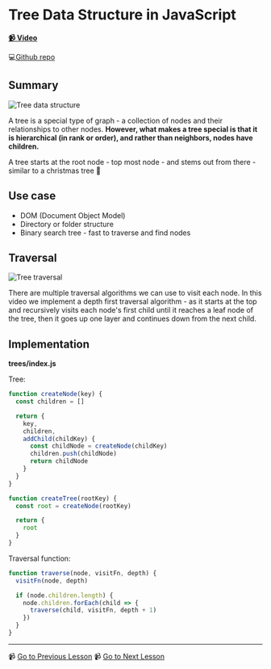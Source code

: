 # Tree Data Structure in JavaScript

**[📹 Video](https://egghead.io/lessons/javascript-tree-data-structure-in-javascript)**

💻[Github repo](https://github.com/kyleshevlin/intro-to-data-structures-and-algorithms/blob/master/trees/index.js)

## Summary

![Tree data structure](https://res.cloudinary.com/dg3gyk0gu/image/upload/v1602262883/transcript-images/09-javascript-tree-data-structure-in-javascript-Tree.png)

A tree is a special type of graph - a collection of nodes and their relationships to other nodes. **However, what makes a tree special is that it is hierarchical (in rank or order), and rather than neighbors, nodes have children.**

A tree starts at the root node - top most node - and stems out from there - similar to a christmas tree 🎄

## Use case

- DOM (Document Object Model)
- Directory or folder structure
- Binary search tree - fast to traverse and find nodes

## Traversal

![Tree traversal](https://res.cloudinary.com/dg3gyk0gu/image/upload/v1602262884/transcript-images/09-javascript-tree-data-structure-in-javascript-Tree-Traversal.gif)

There are multiple traversal algorithms we can use to visit each node. In this video we implement a depth first traversal algorithm - as it starts at the top and recursively visits each node's first child until it reaches a leaf node of the tree, then it goes up one layer and continues down from the next child.

## Implementation

**trees/index.js**

Tree:

```js
function createNode(key) {
  const children = []

  return {
    key,
    children,
    addChild(childKey) {
      const childNode = createNode(childKey)
      children.push(childNode)
      return childNode
    }
  }
}

function createTree(rootKey) {
  const root = createNode(rootKey)

  return {
    root
  }
}
```

Traversal function:

```js
function traverse(node, visitFn, depth) {
  visitFn(node, depth)

  if (node.children.length) {
    node.children.forEach(child => {
      traverse(child, visitFn, depth + 1)
    })
  }
}
```

---

📹 [Go to Previous Lesson](https://egghead.io/lessons/javascript-write-a-depth-first-search-algorithm-for-graphs-in-javascript)
📹 [Go to Next Lesson](https://egghead.io/lessons/javascript-build-a-binary-tree-in-javascript-and-several-traversal-algorithms)
